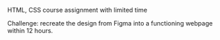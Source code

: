 HTML, CSS course assignment with limited time

Challenge: recreate the design from Figma into a functioning webpage within 12 hours. 
